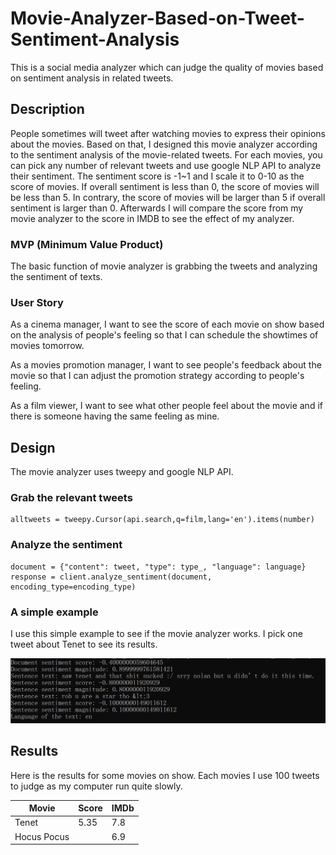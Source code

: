 # Movie-Analyzer-Based-on-Tweet-Sentiment-Analysis
This is a social media analyzer which can judge the quality of movies based on sentiment analysis in related tweets.

## Description 
People sometimes will tweet after watching movies to express their opinions about the movies. Based on that, I designed this movie analyzer according to the sentiment analysis of the movie-related tweets. For each movies, you can pick any number of relevant tweets and use google NLP API to analyze their sentiment. The sentiment score is -1~1 and I scale it to 0-10 as the score of movies. If overall sentiment is less than 0, the score of movies will be less than 5. In contrary, the score of movies will be larger than 5 if overall sentiment is larger than 0. Afterwards I will compare the score from my movie analyzer to the score in IMDB to see the effect of my analyzer.

### MVP (Minimum Value Product)
The basic function of movie analyzer is grabbing the tweets and analyzing the sentiment of texts.

### User Story
As a cinema manager, I want to see the score of each movie on show based on the analysis of people's feeling so that I can schedule the showtimes of movies tomorrow.

As a movies promotion manager, I want to see people's feedback about the movie so that I can adjust the promotion strategy according to people's feeling.

As a film viewer, I want to see what other people feel about the movie and if there is someone having the same feeling as mine.


## Design
The movie analyzer uses tweepy and google NLP API.

### Grab the relevant tweets
```
alltweets = tweepy.Cursor(api.search,q=film,lang='en').items(number)
```

### Analyze the sentiment
```
document = {"content": tweet, "type": type_, "language": language}
response = client.analyze_sentiment(document, encoding_type=encoding_type)
```

### A simple example
I use this simple example to see if the movie analyzer works. I pick one tweet about Tenet to see its results.

<p align="left">
    <img src="https://github.com/Zihang97/Movie-Analyzer-Based-on-Tweet-Sentiment-Analysis/blob/main/Picture/simple%20example.PNG" width="600"/>
</p>

## Results
Here is the results for some movies on show. Each movies I use 100 tweets to judge as my computer run quite slowly.

| Movie  | Score   |IMDb |
|------  |---------|-----|
| Tenet  | 5.35    | 7.8 |
|Hocus Pocus|       | 6.9 |

